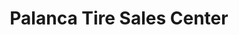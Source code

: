 ---
title: "Palanca Tire Sales Center"
url: /legazpi-city/palanca-tire-sales-center/
shop: tyres
---